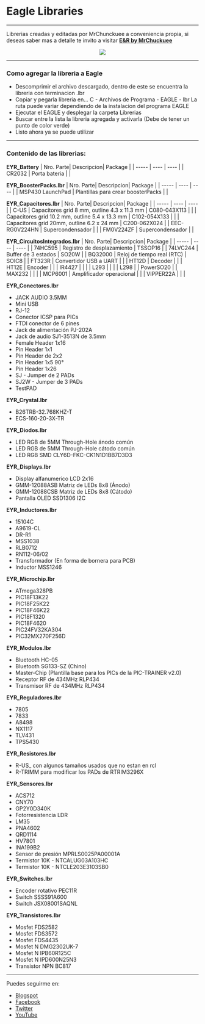 # Eagle Libraries
***

Librerias creadas y editadas por MrChunckuee a conveniencia propia, si deseas saber mas a detalle te invito a visitar [**E&R by MrChuckuee**](http://mrchunckuee.blogspot.mx/p/cadsoft-eagle.html) 

<p align="center">
  <img src="https://2.bp.blogspot.com/-kAmCcFyFx9A/VCYkIJuVzQI/AAAAAAAAB0Y/Xs1uNUrpw6M/s1600/eagle.jpg)"/>
</p>

***
### Como agregar la libreria a Eagle
- Descomprimir el archivo descargado, dentro de este se encuentra la libreria con terminacion .lbr
- Copiar y pegarla libreria en...
	C - Archivos de Programa - EAGLE - lbr La ruta puede variar dependiendo de la instalacion del programa EAGLE
- Ejecutar el EAGLE y desplegar la carpeta Librerias
- Buscar entre la lista la libreria agregada y activarla (Debe de tener un punto de color verde)
- Listo ahora ya se puede utilizar

***
### Contenido de las librerias:

**EYR_Battery**
| Nro. Parte| Descripcion| Package | 
| ----- | ---- | ---- |
| CR2032 | Porta bateria | | 


**EYR_BoosterPacks.lbr**
| Nro. Parte| Descripcion| Package | 
| ----- | ---- | ---- |
| MSP430 LaunchPad | Plantillas para crear  boosterPacks | | 

**EYR_Capacitores.lbr**
| Nro. Parte| Descripcion| Package | 
| ----- | ---- | ---- |
| C-US | Capacitores grid 8 mm, outline 4.3 x 11.3 mm | C080-043X113 | 
|  | Capacitores grid 10.2 mm, outline 5.4 x 13.3 mm | C102-054X133 | 
|  | Capacitores grid 20mm, outline 6.2 x 24 mm | C200-062X024 | 
| EEC-RG0V224HN | Supercondensador | | 
| FM0V224ZF | Supercondensador | | 
 
**EYR_CircuitosIntegrados.lbr**
| Nro. Parte| Descripcion| Package | 
| ----- | ---- | ---- |
| 74HC595 | Registro de desplazamiento | TSSOP16 | 
| 74LVC244 | Buffer de 3 estados | SO20W | 
| BQ32000 | Reloj de tiempo real (RTC) | SOIC8 | 
| FT323R | Convertidor USB a UART |  | 
| HT12D | Decoder |  | 
| HT12E | Encoder |  | 
| IR4427 |  |  | 
| L293 |  |  | 
| L298 |  | PowerSO20 | 
| MAX232 |  |  | 
| MCP6001 | Amplificador operacional |  | 
| VIPPER22A |  |  | 
 
**EYR_Conectores.lbr**
- JACK AUDIO 3.5MM
- Mini USB
- RJ-12
- Conector ICSP para PICs
- FTDI conector de 6 pines 
- Jack de alimentación PJ-202A
- Jack de audio SJ1-3513N de 3.5mm
- Female Header 1x16
- Pin Header 1x1
- Pin Header de 2x2
- Pin Header 1x5 90°
- Pin Header 1x26
- SJ - Jumper de 2 PADs
- SJ2W - Jumper de 3 PADs
- TestPAD

**EYR_Crystal.lbr**
- B26TRB-32.768KHZ-T
- ECS-160-20-3X-TR

**EYR_Diodos.lbr**
- LED RGB de 5MM Through-Hole ánodo común
- LED RGB de 5MM Through-Hole cátodo común
- LED RGB SMD CLY6D-FKC-CK1N1D1BB7D3D3

**EYR_Displays.lbr**
- Display alfanumerico LCD 2x16
- GMM-12088ASB Matriz de LEDs 8x8 (Ánodo) 
- GMM-12088CSB Matriz de LEDs 8x8 (Cátodo)
- Pantalla OLED SSD1306 I2C

**EYR_Inductores.lbr**
- 15104C
- A9619-CL
- DR-R1
- MSS1038
- RLB0712
- RN112-06/02
- Transformador (En forma de bornera para PCB)
- Inductor MSS1246

**EYR_Microchip.lbr**
- ATmega328PB 
- PIC18F13K22
- PIC18F25K22
- PIC18F46K22
- PIC18F1320
- PIC18F4620
- PIC24FV32KA304
- PIC32MX270F256D
 
**EYR_Modulos.lbr**
- Bluetooth HC-05
- Bluetooth SG133-SZ (Chino)
- Master-Chip (Plantilla base para los PICs de la PIC-TRAINER v2.0)
- Receptor RF de 434MHz RLP434
- Transmisor RF de 434MHz RLP434

**EYR_Reguladores.lbr**
- 7805
- 7833
- A8498
- NX1117
- TLV431
- TPS5430

**EYR_Resistores.lbr**
- R-US_ con algunos tamaños usados que no estan en rcl
- R-TRIMM para modificar los PADs de RTRIM3296X

**EYR_Sensores.lbr**
- ACS712
- CNY70
- GP2Y0D340K
- Fotorresistencia LDR
- LM35
- PNA4602
- QRD1114
- HV7801
- INA199B2
- Sensor de presión MPRLS0025PA00001A
- Termistor 10K - NTCALUG03A103HC
- Termistor 10K - NTCLE203E3103SB0

**EYR_Switches.lbr**
- Encoder rotativo PEC11R
- Switch SSSS91A600
- Switch JSX08001SAQNL

**EYR_Transistores.lbr**
- Mosfet FDS2582
- Mosfet FDS3572
- Mosfet FDS4435
- Mosfet N DMG2302UK-7
- Mosfet N IPB60R125C
- Mosfet N IPD600N25N3
- Transistor NPN BC817

***
Puedes seguirme en:
- [Blogspot](http://mrchunckuee.blogspot.com)
- [Facebook](https://www.facebook.com/ElectronicayRobotica)
- [Twitter](https://twitter.com/MrChunckuee)
- [YouTube](https://www.youtube.com/user/mrchunckueepsr)
